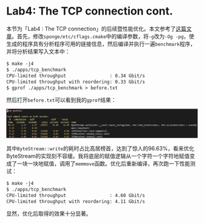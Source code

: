 # Lab4: The TCP connection cont.

本节为「Lab4 : The TCP connection」的后续暨性能优化。本文参考了[这篇文章](https://www.cnblogs.com/kangyupl/p/stanford_cs144_labs.html)。首先，修改`sponge/etc/cflags.cmake`中的编译参数，将`-g`改为`-Og -pg`，使生成的程序具有分析程序可用的链接信息，然后编译并执行一遍`benchmark`程序，并将分析结果写入文本中：

```shell
$ make -j4
$ ./apps/tcp_benchmark 
CPU-limited throughput                : 0.34 Gbit/s
CPU-limited throughput with reordering: 0.33 Gbit/s
$ gprof ./apps/tcp_benchmark > before.txt
```

然后打开`before.txt`可以看到我的`gprof`结果：

![gprof](./assets/gprof.png)

其中`ByteStream::write`的耗时占比高居榜首，达到了惊人的96.63%，看来优化ByteStream的实现刻不容缓。我将底层的赋值逻辑从一个字符一个字符地赋值变成了一块一块地赋值，调用了`memmove`函数。优化后重新编译，再次跑一下性能测试：

```shell
$ make -j4
$ ./apps/tcp_benchmark
CPU-limited throughput                : 4.60 Gbit/s
CPU-limited throughput with reordering: 4.11 Gbit/s
```

显然，优化后取得的效果十分显著。
